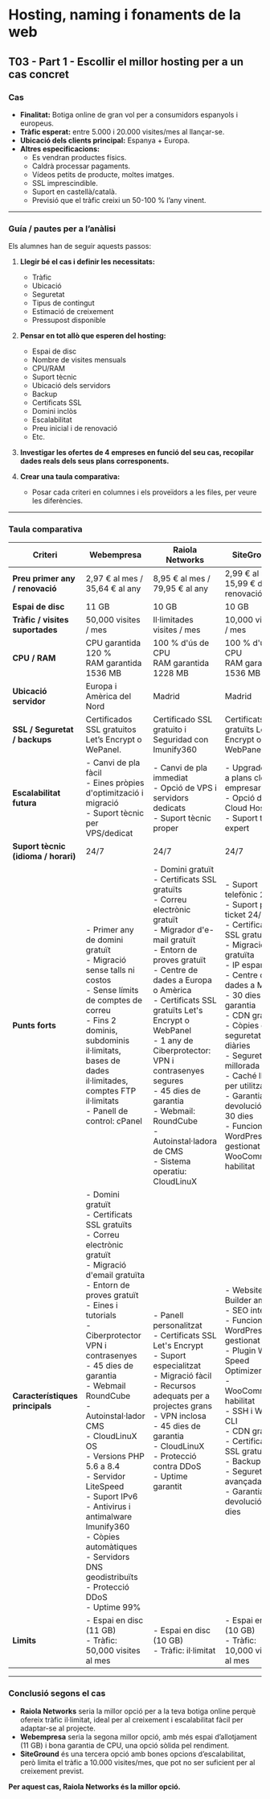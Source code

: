 # Hosting, naming i fonaments de la web  
## T03 - Part 1 - Escollir el millor hosting per a un cas concret  

### Cas  
- **Finalitat:** Botiga online de gran vol per a consumidors espanyols i europeus.  
- **Tràfic esperat:** entre 5.000 i 20.000 visites/mes al llançar-se.  
- **Ubicació dels clients principal:** Espanya + Europa.  
- **Altres especificacions:**  
  - Es vendran productes físics.  
  - Caldrà processar pagaments.  
  - Vídeos petits de producte, moltes imatges.  
  - SSL imprescindible.  
  - Suport en castellà/català.  
  - Previsió que el tràfic creixi un 50-100 % l’any vinent.  

---

### Guía / pautes per a l’anàlisi  
Els alumnes han de seguir aquests passos:  

1. **Llegir bé el cas i definir les necessitats:**  
   - Tràfic  
   - Ubicació  
   - Seguretat  
   - Tipus de contingut  
   - Estimació de creixement  
   - Pressupost disponible  

2. **Pensar en tot allò que esperen del hosting:**  
   - Espai de disc  
   - Nombre de visites mensuals  
   - CPU/RAM  
   - Suport tècnic  
   - Ubicació dels servidors  
   - Backup  
   - Certificats SSL  
   - Domini inclòs  
   - Escalabilitat  
   - Preu inicial i de renovació  
   - Etc.  

3. **Investigar les ofertes de 4 empreses en funció del seu cas, recopilar dades reals dels seus plans corresponents.**  

4. **Crear una taula comparativa:**  
   - Posar cada criteri en columnes i els proveïdors a les files, per veure les diferències.  

---

### Taula comparativa  

| Criteri              | Webempresa                                     | Raiola Networks                                           | SiteGround                                              |
|----------------------|-----------------------------------------------|----------------------------------------------------------|---------------------------------------------------------|
| **Preu primer any / renovació** | 2,97 € al mes / 35,64 € al any              | 8,95 € al mes / 79,95 € al any                            | 2,99 € al mes / 15,99 € de renovació                     |
| **Espai de disc**     | 11 GB                                         | 10 GB                                                    | 10 GB                                                   |
| **Tràfic / visites suportades** | 50,000 visites / mes                          | Il·limitades visites / mes                                | 10,000 visites / mes                                    |
| **CPU / RAM**         | CPU garantida 120 % <br> RAM garantida 1536 MB | 100 % d'ús de CPU <br> RAM garantida 1228 MB             | 100 % d'ús de CPU <br> RAM garantida 1536 MB            |
| **Ubicació servidor** | Europa i Amèrica del Nord                      | Madrid                                                   | Madrid                                                  |
| **SSL / Seguretat / backups** | Certificados SSL gratuitos Let’s Encrypt o WePanel. | Certificado SSL gratuito i Seguridad con Imunify360      | Certificats SSL gratuïts Let's Encrypt o WebPanel.      |
| **Escalabilitat futura** | - Canvi de pla fàcil <br> - Eines pròpies d'optimització i migració <br> - Suport tècnic per VPS/dedicat | - Canvi de pla immediat <br> - Opció de VPS i servidors dedicats <br> - Suport tècnic proper | - Upgrade fàcil a plans cloud o empresarials <br> - Opció de Cloud Hosting <br> - Suport tècnic expert |
| **Suport tècnic (idioma / horari)** | 24/7                                         | 24/7                                                     | 24/7                                                    |
| **Punts forts**       | - Primer any de domini gratuït <br> - Migració sense talls ni costos <br> - Sense límits de comptes de correu <br> - Fins 2 dominis, subdominis il·limitats, bases de dades il·limitades, comptes FTP il·limitats <br> - Panell de control: cPanel | - Domini gratuït <br> - Certificats SSL gratuïts <br> - Correu electrònic gratuït <br> - Migrador d'e-mail gratuït <br> - Entorn de proves gratuït <br> - Centre de dades a Europa o Amèrica <br> - Certificats SSL gratuïts Let's Encrypt o WebPanel <br> - 1 any de Ciberprotector: VPN i contrasenyes segures <br> - 45 dies de garantia <br> - Webmail: RoundCube <br> - Autoinstal·ladora de CMS <br> - Sistema operatiu: CloudLinuX | - Suport telefònic 24/7 <br> - Suport per ticket 24/7 <br> - Certificat SSL gratuït <br> - Migració gratuïta <br> - IP espanyola <br> - Centre de dades a Madrid <br> - 30 dies de garantia <br> - CDN gratuïta <br> - Còpies de seguretat diàries <br> - Seguretat millorada <br> - Caché llesta per utilitzar <br> - Garantia de devolució de 30 dies <br> - Funcions WordPress gestionat i WooCommerce habilitat |
| **Característiques principals** | - Domini gratuït <br> - Certificats SSL gratuïts <br> - Correu electrònic gratuït <br> - Migració d'email gratuïta <br> - Entorn de proves gratuït <br> - Eines i tutorials <br> - Ciberprotector VPN i contrasenyes <br> - 45 dies de garantia <br> - Webmail RoundCube <br> - Autoinstal·lador CMS <br> - CloudLinuX OS <br> - Versions PHP 5.6 a 8.4 <br> - Servidor LiteSpeed <br> - Suport IPv6 <br> - Antivirus i antimalware Imunify360 <br> - Còpies automàtiques <br> - Servidors DNS geodistribuïts <br> - Protecció DDoS <br> - Uptime 99% | - Panell personalitzat <br> - Certificats SSL Let's Encrypt <br> - Suport especialitzat <br> - Migració fàcil <br> - Recursos adequats per a projectes grans <br> - VPN inclosa <br> - 45 dies de garantia <br> - CloudLinuX <br> - Protecció contra DDoS <br> - Uptime garantit | - Website Builder amb IA <br> - SEO integrat <br> - Funcions WordPress gestionat <br> - Plugin WP Speed Optimizer <br> - WooCommerce habilitat <br> - SSH i WP-CLI <br> - CDN gratuïta <br> - Certificat SSL gratuït <br> - Backup diari <br> - Seguretat avançada <br> - Garantia de devolució 30 dies |
| **Limits**            | - Espai en disc (11 GB) <br> - Tràfic: 50,000 visites al mes | - Espai en disc (10 GB) <br> - Tràfic: il·limitat | - Espai en disc (10 GB) <br> - Tràfic: 10,000 visites al mes |

---

### Conclusió segons el cas  

- **Raiola Networks** seria la millor opció per a la teva botiga online perquè ofereix tràfic il·limitat, ideal per al creixement i escalabilitat fàcil per adaptar-se al projecte.  
- **Webempresa** seria la segona millor opció, amb més espai d’allotjament (11 GB) i bona garantia de CPU, una opció sòlida pel rendiment.  
- **SiteGround** és una tercera opció amb bones opcions d’escalabilitat, però limita el tràfic a 10.000 visites/mes, que pot no ser suficient per al creixement previst.  

**Per aquest cas, Raiola Networks és la millor opció.**
```



